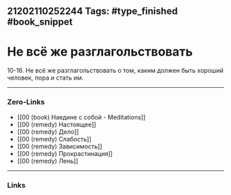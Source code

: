 21202110252244
Tags: #type_finished #book_snippet 
---
# Не всё же разглагольствовать

 10-16. Не всё же разглагольствовать о том, каким должен быть хороший человек, пора и стать им. 

---
### Zero-Links
 - [[00 (book) Наедине с собой - Meditations]]
 - [[00 (remedy) Настоящее]]
 - [[00 (remedy) Дело]]
 - [[00 (remedy) Слабость]]
 - [[00 (remedy) Зависимость]]
 - [[00 (remedy) Прокрастинация]]
 - [[00 (remedy) Лень]]
---
### Links
